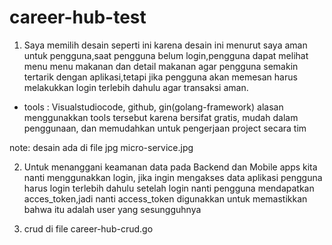 # career-hub-test
1. Saya memilih desain seperti ini karena desain ini menurut saya aman untuk pengguna,saat pengguna belum login,pengguna dapat melihat menu menu makanan dan detail makanan agar pengguna semakin tertarik dengan aplikasi,tetapi jika pengguna akan memesan harus melakukkan login terlebih dahulu agar transaksi aman.
- tools : Visualstudiocode, github, gin(golang-framework)
alasan menggunakkan tools tersebut karena bersifat gratis, mudah dalam penggunaan, dan memudahkan untuk pengerjaan project secara tim

note: desain ada di file jpg micro-service.jpg

2. Untuk menanggani keamanan data pada Backend dan Mobile apps kita nanti menggunakkan login, jika ingin mengakses data aplikasi pengguna harus login terlebih dahulu setelah login nanti pengguna mendapatkan acces_token,jadi nanti access_token digunakkan untuk memastikkan bahwa itu adalah user yang sesungguhnya

3. crud di file career-hub-crud.go
